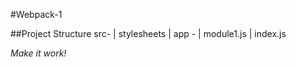 #Webpack-1

##Project Structure
src-
    | stylesheets
    | app -
            | module1.js
    | index.js

*Make it work!*
